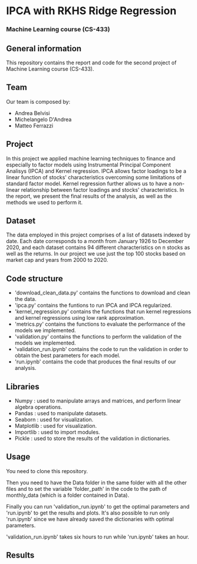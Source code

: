 # IPCA with RKHS Ridge Regression

### Machine Learning course (CS-433)

## General information 

This repository contains the report and code for the second project of Machine Learning course (CS-433).

## Team

Our team is composed by:
- Andrea Belvisi
- Michelangelo D'Andrea
- Matteo Ferrazzi

## Project

In this project we applied machine learning techniques to finance and especially to factor models using Instrumental Principal Component Analisys (IPCA) and Kernel regression. IPCA allows factor loadings to be a linear function of stocks' characteristics overcoming some limitations of standard factor model. Kernel regression further allows us to have a non-linear relationship between factor loadings and stocks' characteristics. In the report, we present the final results of the analysis, as well as the methods we used to perform it.

## Dataset

The data employed in this project comprises of a list of datasets indexed by date. Each date corresponds to a month from January 1926 to December 2020, and each dataset contains 94 different characteristics on n stocks as well as the returns. In our project we use just the top 100 stocks based on market cap and years from 2000 to 2020.

## Code structure 

- 'download_clean_data.py' contains the functions to download and clean the data.
- 'ipca.py' contains the funtions to run IPCA and IPCA regularized.
- 'kernel_regression.py' contains the functions that run kernel regressions and kernel regressions using low rank approximation.
- 'metrics.py' contains the functions to evaluate the performance of the models we implemented.
- 'validation.py' contains the functions to perform the validation of the models we implemented.
- 'validation_run.ipynb' contains the code to run the validation in order to obtain the best parameters for each model.
- 'run.ipynb' contains the code that produces the final results of our analysis.

## Libraries 

- Numpy : used to manipulate arrays and matrices, and perform linear algebra operations.
- Pandas : used to manipulate datasets.
- Seaborn : used for visualization.
- Matplotlib : used for visualization.
- Importlib : used to import modules.
- Pickle : used to store the results of the validation in dictionaries.

## Usage

You need to clone this repository.

Then you need to have the Data folder in the same folder with all the other files and to set the variable 'folder_path' in the code to the path of monthly_data (which is a folder contained in Data).

Finally you can run 'validation_run.ipynb' to get the optimal parameters and 'run.ipynb' to get the results and plots.
It's also possible to run only 'run.ipynb' since we have already saved the dictionaries with optimal parameters.

'validation_run.ipynb' takes six hours to run while 'run.ipynb' takes an hour.

## Results




